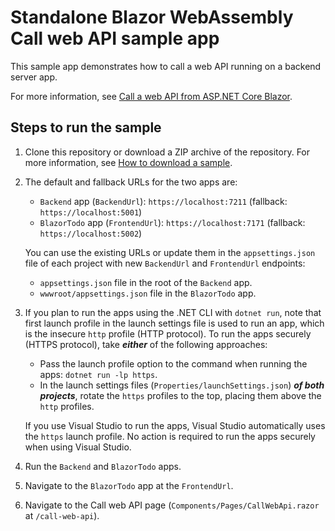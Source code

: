# Standalone Blazor WebAssembly Call web API sample app

This sample app demonstrates how to call a web API running on a backend server app.

For more information, see [Call a web API from ASP.NET Core Blazor](https://learn.microsoft.com/aspnet/core/blazor/call-web-api).

## Steps to run the sample

1. Clone this repository or download a ZIP archive of the repository. For more information, see [How to download a sample](https://learn.microsoft.com/aspnet/core/introduction-to-aspnet-core#how-to-download-a-sample).

1. The default and fallback URLs for the two apps are:

   * `Backend` app (`BackendUrl`): `https://localhost:7211` (fallback: `https://localhost:5001`)
   * `BlazorTodo` app (`FrontendUrl`): `https://localhost:7171` (fallback: `https://localhost:5002`)
   
   You can use the existing URLs or update them in the `appsettings.json` file of each project with new `BackendUrl` and `FrontendUrl` endpoints:

   * `appsettings.json` file in the root of the `Backend` app.
   * `wwwroot/appsettings.json` file in the `BlazorTodo` app.
  
1. If you plan to run the apps using the .NET CLI with `dotnet run`, note that first launch profile in the launch settings file is used to run an app, which is the insecure `http` profile (HTTP protocol). To run the apps securely (HTTPS protocol), take ***either*** of the following approaches:

   * Pass the launch profile option to the command when running the apps: `dotnet run -lp https`.
   * In the launch settings files (`Properties/launchSettings.json`) ***of both projects***, rotate the `https` profiles to the top, placing them above the `http` profiles.
  
   If you use Visual Studio to run the apps, Visual Studio automatically uses the `https` launch profile. No action is required to run the apps securely when using Visual Studio.

1. Run the `Backend` and `BlazorTodo` apps.

1. Navigate to the `BlazorTodo` app at the `FrontendUrl`.

1. Navigate to the Call web API page (`Components/Pages/CallWebApi.razor` at `/call-web-api`).
